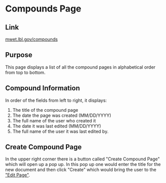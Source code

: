 # Compounds Page
## Link 
[mwet.lbl.gov/compounds](#https://mwet.lbl.gov/compounds)

## Purpose
 This page displays a list of all the compound pages in alphabetical order from top to bottom.
 
## Compound Information
In order of the fields from left to right, it displays:

1. The title of the compound page
2. The date the page was created (MM/DD/YYYY)
3. The full name of the user who created it
4. The date it was last edited (MM/DD/YYYY)
5. The full name of the user it was last edited by.

## Create Compound Page
In the upper right corner there is a button called "Create Compound Page" which will open up a pop up. In this pop up one would enter the title for the new document and then click "Create" which would bring the user to the ["Edit Page"](/Edit_Page.html).
